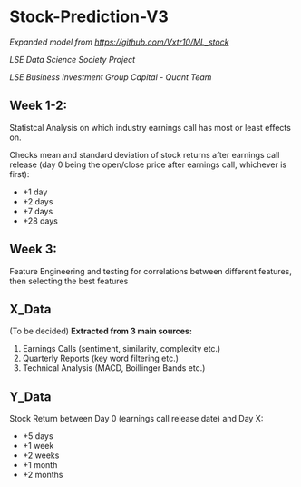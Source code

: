 # Stock-Prediction-V3
*Expanded model from https://github.com/Vxtr10/ML_stock*

*LSE Data Science Society Project*

*LSE Business Investment Group Capital - Quant Team*

**Week 1-2:**
----
Statistcal Analysis on which industry earnings call has most or least effects on.

Checks mean and standard deviation of stock returns after earnings call release (day 0 being the open/close price after earnings call, whichever is first):

+ +1 day
+ +2 days
+ +7 days
+ +28 days

**Week 3:**
-----
Feature Engineering and testing for correlations between different features, then selecting the best features






X_Data
-------
(To be decided)
**Extracted from 3 main sources:**
1. Earnings Calls (sentiment, similarity, complexity etc.)
2. Quarterly Reports (key word filtering etc.)
3. Technical Analysis (MACD, Boillinger Bands etc.)


Y_Data
-------
Stock Return between Day 0 (earnings call release date) and Day X:
+ +5 days
+ +1 week
+ +2 weeks
+ +1 month
+ +2 months









